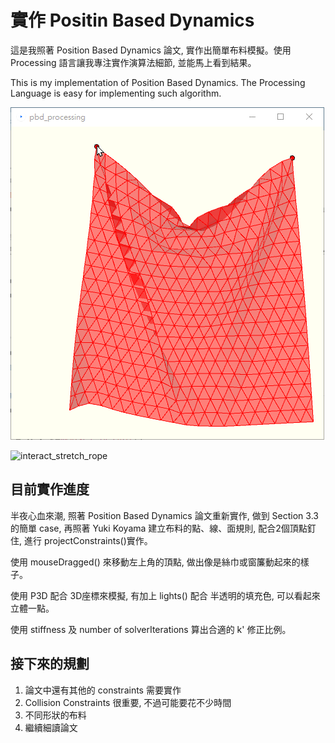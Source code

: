 # 實作 Positin Based Dynamics

這是我照著 Position Based Dynamics 論文, 實作出簡單布料模擬。使用 Processing 語言讓我專注實作演算法細節, 並能馬上看到結果。

This is my implementation of Position Based Dynamics. The Processing Language is easy for implementing such algorithm.

![](interact_cloth.gif)

![interact_stretch_rope](https://github.com/jsyeh/pbd/assets/3252557/43bc6457-12bb-4d89-bbbe-007cacc2ac4e)

## 目前實作進度

半夜心血來潮, 照著 Position Based Dynamics 論文重新實作, 做到 Section 3.3 的簡單 case, 再照著 Yuki Koyama 建立布料的點、線、面規則, 配合2個頂點釘住, 進行 projectConstraints()實作。

使用 mouseDragged() 來移動左上角的頂點, 做出像是絲巾或窗簾動起來的樣子。

使用 P3D 配合 3D座標來模擬, 有加上 lights() 配合 半透明的填充色, 可以看起來立體一點。

使用 stiffness 及 number of solverIterations 算出合適的 k' 修正比例。

## 接下來的規劃
1. 論文中還有其他的 constraints 需要實作
2. Collision Constraints 很重要, 不過可能要花不少時間
3. 不同形狀的布料
4. 繼續細讀論文
